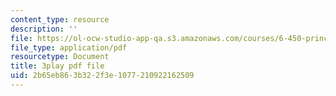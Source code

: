 ```yaml
---
content_type: resource
description: ''
file: https://ol-ocw-studio-app-qa.s3.amazonaws.com/courses/6-450-principles-of-digital-communications-i-fall-2006/2b65eb863b322f3e1077210922162509_cfL8blVkE1E.pdf
file_type: application/pdf
resourcetype: Document
title: 3play pdf file
uid: 2b65eb86-3b32-2f3e-1077-210922162509
---
```

